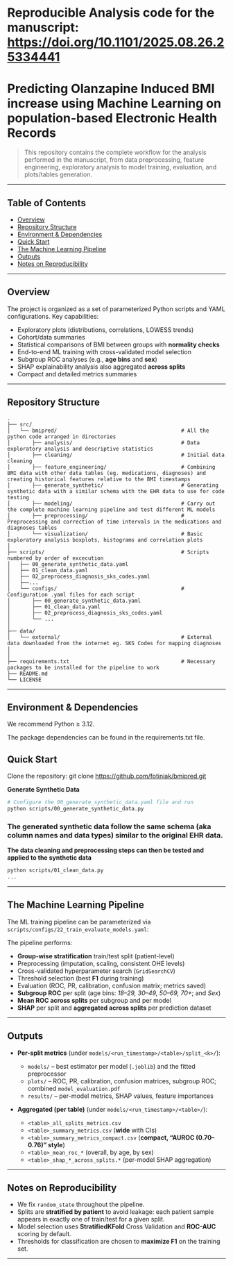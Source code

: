 # Reproducible Analysis code for the manuscript: https://doi.org/10.1101/2025.08.26.25334441 
# Predicting Olanzapine Induced BMI increase using Machine Learning on population-based Electronic Health Records

> This repository contains the complete workflow for the analysis performed in the manuscript, from data preprocessing, feature engineering, exploratory analysis to model training, evaluation, and plots/tables generation.

---

## Table of Contents

* [Overview](#overview)
* [Repository Structure](#repository-structure)
* [Environment & Dependencies](#environment--dependencies)
* [Quick Start](#quick-start)
* [The Machine Learning Pipeline](#the-machine-learning-pipeline)
* [Outputs](#outputs)
* [Notes on Reproducibility](#notes-on-reproducibility)

---

## Overview

The project is organized as a set of parameterized Python scripts and YAML configurations. Key capabilities:

* Exploratory plots (distributions, correlations, LOWESS trends)
* Cohort/data summaries
* Statistical comparisons of BMI between groups with **normality checks**
* End-to-end ML training with cross-validated model selection
* Subgroup ROC analyses (e.g., **age bins** and **sex**)
* SHAP explainability analysis also aggregated **across splits**
* Compact and detailed metrics summaries

---

## Repository Structure

```
.
├── src/
│   └── bmipred/                                        # All the python code arranged in directories
│       ├── analysis/                                   # Data exploratory analysis and descriptive statistics
│       ├── cleaning/                                   # Initial data cleaning
│       ├── feature_engineering/                        # Combining BMI data with other data tables (eg. medications, diagnoses) and creating historical features relative to the BMI timestamps
│       ├── generate_synthetic/                         # Generating synthetic data with a similar schema with the EHR data to use for code testing 
│       ├── modeling/                                   # Carry out the complete machine learning pipeline and test different ML models
│       ├── preprocessing/                              # Preprocessing and correction of time intervals in the medications and diagnoses tables
│       └── visualization/                              # Basic exploratory analysis boxplots, histograms and correlation plots
│          
├── scripts/                                            # Scripts numbered by order of excecution
│   ├── 00_generate_synthetic_data.yaml
│   ├── 01_clean_data.yaml
│   ├── 02_preprocess_diagnosis_sks_codes.yaml
│   ├──...
│   └── configs/                                        # Configuration .yaml files for each script
│       ├── 00_generate_synthetic_data.yaml
│       ├── 01_clean_data.yaml
│       ├── 02_preprocess_diagnosis_sks_codes.yaml
│       └── ...
│       
├── data/
│   └── external/                                       # External data downloaded from the internet eg. SKS Codes for mapping diagnoses
│ 
│              
├── requirements.txt                                    # Necessary packages to be installed for the pipeline to work
├── README.md
└── LICENSE
```

---

## Environment & Dependencies

We recommend Python ≥ 3.12.

The package dependencies can be found in the requirements.txt file.

## Quick Start

Clone the repository:
git clone https://github.com/fotiniak/bmipred.git

**Generate Synthetic Data**

```bash
# Configure the 00_generate_synthetic_data.yaml file and run
python scripts/00_generate_synthetic_data.py
```
### The generated synthetic data follow the same schema (aka column names and data types) similar to the original EHR data.

**The data cleaning and preprocessing steps can then be tested and applied to the synthetic data**

```bash
python scripts/01_clean_data.py
...
```
---

## The Machine Learning Pipeline

The ML training pipeline can be parameterized via `scripts/configs/22_train_evaluate_models.yaml`:

The pipeline performs:

* **Group-wise stratification** train/test split (patient-level)
* Preprocessing (imputation, scaling, consistent OHE levels)
* Cross-validated hyperparameter search (`GridSearchCV`)
* Threshold selection (best **F1** during training)
* Evaluation (ROC, PR, calibration, confusion matrix; metrics saved)
* **Subgroup ROC** per split (age bins: *18–29, 30–49, 50–69, 70+*; and *Sex*)
* **Mean ROC across splits** per subgroup and per model
* **SHAP** per split and **aggregated across splits** per prediction dataset

---

## Outputs

* **Per-split metrics** (under `models/<run_timestamp>/<table>/split_<k>/`):

  * `models/` – best estimator per model (`.joblib`) and the fitted preprocessor
  * `plots/` – ROC, PR, calibration, confusion matrices, subgroup ROC; combined `model_evaluation.pdf`
  * `results/` – per-model metrics, SHAP values, feature importances

* **Aggregated (per table)** (under `models/<run_timestamp>/<table>/`):

  * `<table>_all_splits_metrics.csv`
  * `<table>_summary_metrics.csv` (**wide** with CIs)
  * `<table>_summary_metrics_compact.csv` (**compact, “AUROC (0.70–0.76)” style**)
  * `<table>_mean_roc_*` (overall, by age, by sex)
  * `<table>_shap_*_across_splits.*` (per-model SHAP aggregation)


---

## Notes on Reproducibility

* We fix `random_state` throughout the pipeline.
* Splits are **stratified by patient** to avoid leakage: each patient sample appears in exactly one of train/test for a given split.
* Model selection uses **StratifiedKFold** Cross Validation and **ROC-AUC** scoring by default.
* Thresholds for classification are chosen to **maximize F1** on the training set.

---
